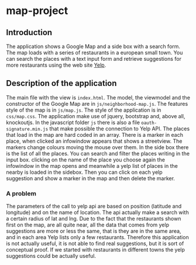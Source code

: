 # map-project
## Introduction
The application shows a Google Map and a side box with a search form. The map loads with a series of restaurants in a european small town. You can search the places with a text input form and retrieve suggestions for more restaurants using the web site [Yelp](https://www.yelp.com/).
## Description of the application
The main file with the view is `index.html`. The model, the viewmodel and the constructor of the Google Map are in `js/neighborhood-map.js`. The features style of the map is in `js/map.js`. The style of the application is in `css/map.css`.
The application make use of jquery, bootstrap and, above all, knockoutjs. In the javascript folder `js` there is also a file `oauth-signature.min.js` that make possible the connection to Yelp API.
The places that load in the map are hard coded in an array. There is a marker in each place, when clicked an infowindow appears that shows a streetview. The markers change colours moving the mouse over them. In the side box there is the list of all the places. You can search and filter the places writing in the input box. clicking on the name of the place you choose again the infowindow in the map opens and meanwhile a yelp list of places in the nearby is loaded in the sidebox. Then you can click on each yelp suggestion and show a marker in the map and then delete the marker.
### A problem
The parameters of the call to yelp api are based on position (latitude and longitude) and on the name of location. The api actually make a search with a certain radius of lat and lng. Due to the fact that the restaurants shown first on the map, are all quite near, all the data that comes from yelp suggestions are more or less the same, that is they are in the same area, and in each area Yelp lists only a few restaurants.
Therefore this application is not actually useful, it is not able to find real suggestions, but it is sort of conceptual proof. If we started with restaurants in different towns the yelp suggestions could be actually useful.

